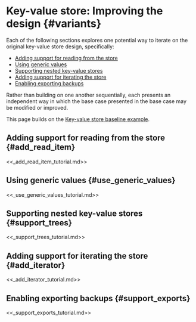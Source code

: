 # Key-value store: Improving the design {#variants}

Each of the following sections explores one potential way to iterate
on the original key-value store design, specifically:

+   [Adding support for reading from the store](#add_read_item)
+   [Using generic values](#use_generic_values)
+   [Supporting nested key-value stores](#support_trees)
+   [Adding support for iterating the store](#add_iterator)
+   [Enabling exporting backups](#support_exports)

Rather than building on one another sequentially, each
presents an independent way in which the base case presented
in the base case may be modified or improved.

This page builds on the
[Key-value store baseline example](/development/languages/fidl/examples/key_value_store/README.md).

<!-- DO_NOT_REMOVE_COMMENT (Why? See: /tools/fidl/scripts/canonical_example/README.md) -->

## Adding support for reading from the store {#add_read_item}

<<_add_read_item_tutorial.md>>

## Using generic values {#use_generic_values}

<<_use_generic_values_tutorial.md>>

## Supporting nested key-value stores {#support_trees}

<<_support_trees_tutorial.md>>

## Adding support for iterating the store {#add_iterator}

<<_add_iterator_tutorial.md>>

## Enabling exporting backups {#support_exports}

<<_support_exports_tutorial.md>>

<!-- /DO_NOT_REMOVE_COMMENT (Why? See: /tools/fidl/scripts/canonical_example/README.md) -->
